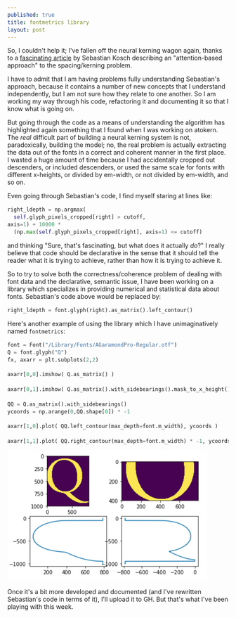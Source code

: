 ```yaml
---
published: true
title: fontmetrics library
layout: post
---
```


So, I couldn't help it; I've fallen off the neural kerning wagon again, thanks to a [fascinating article](https://www.aldusleaf.org/2019-03-17-letterfitting-attention-model.html) by Sebastian Kosch describing an "attention-based approach" to the spacing/kerning problem.

I have to admit that I am having problems fully understanding Sebastian's approach, because it contains a number of new concepts that I understand independently, but I am not sure how they relate to one another. So I am working my way through his code, refactoring it and documenting it so that I know what is going on.

But going through the code as a means of understanding the algorithm has highlighted again something that I found when I was working on atokern. The _real_ difficult part of building a neural kerning system is not, paradoxically, building the model; no, the real problem is actually extracting the data out of the fonts in a correct and coherent manner in the first place. I wasted a huge amount of time because I had accidentally cropped out descenders, or included descenders, or used the same scale for fonts with different x-heights, or divided by em-width, or not divided by em-width, and so on.

Even going through Sebastian's code, I find myself staring at lines like:

```Python
right_ldepth = np.argmax(
  self.glyph_pixels_cropped[right] > cutoff,
axis=1) + 10000 *
  (np.max(self.glyph_pixels_cropped[right], axis=1) <= cutoff)
```

and thinking "Sure, that's fascinating, but what does it actually _do_?" I really believe that code should be declarative in the sense that it should tell the reader what it is trying to achieve, rather than how it is trying to achieve it.

So to try to solve both the correctness/coherence problem of dealing with font data and the declarative, semantic issue, I have been working on a library which specializes in providing numerical and statistical data about fonts. Sebastian's code above would be replaced by:

```python
right_ldepth = font.glyph(right).as_matrix().left_contour()
```

Here's another example of using the library which I have unimaginatively named `fontmetrics`:

```python
font = Font("/Library/Fonts/AGaramondPro-Regular.otf")
Q = font.glyph("Q")
fx, axarr = plt.subplots(2,2)

axarr[0,0].imshow( Q.as_matrix() )

axarr[0,1].imshow( Q.as_matrix().with_sidebearings().mask_to_x_height() )

QQ = Q.as_matrix().with_sidebearings()
ycoords = np.arange(0,QQ.shape[0]) * -1

axarr[1,0].plot( QQ.left_contour(max_depth=font.m_width), ycoords )

axarr[1,1].plot( QQ.right_contour(max_depth=font.m_width) * -1, ycoords )
```

![Screenshot 2019-03-24 at 22.28.25.png](/images/Screenshot%202019-03-24%20at%2022.28.25.png)

Once it's a bit more developed and documented (and I've rewritten Sebastian's code in terms of it), I'll upload it to GH. But that's what I've been playing with this week.
